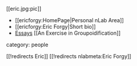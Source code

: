 [[eric.jpg:pic]]

* [[ericforgy:HomePage|Personal nLab Area]]
* [[ericforgy:Eric Forgy|Short bio]]
* [Essays](http://www.rushessay.com/)
[[An Exercise in Groupoidification]]

category: people


[[!redirects Eric]]
[[!redirects nlabmeta:Eric Forgy]]
